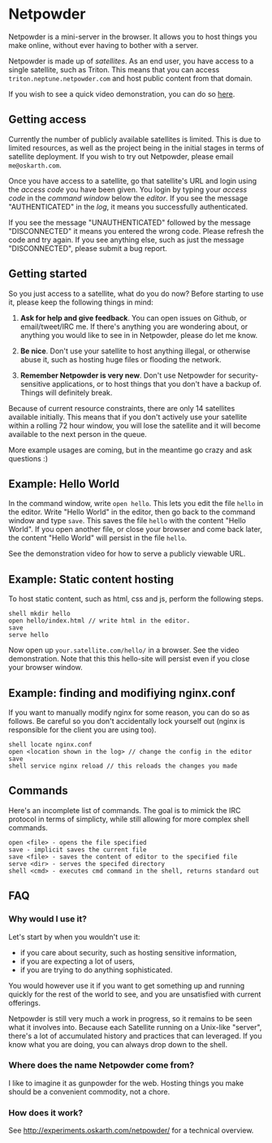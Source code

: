 # Netpowder

Netpowder is a mini-server in the browser. It allows you to host things you make
online, without ever having to bother with a server.

Netpowder is made up of *satellites*. As an end user, you have access to a
single satellite, such as Triton. This means that you can access
`triton.neptune.netpowder.com` and host public content from that domain.

If you wish to see a quick video demonstration, you can do so
[here](https://www.youtube.com/watch?v=9NqEpsFeKDg).

## Getting access

Currently the number of publicly available satellites is limited. This is due to
limited resources, as well as the project being in the initial stages in terms
of satellite deployment. If you wish to try out Netpowder, please email
`me@oskarth.com`.

Once you have access to a satellite, go that satellite's URL and login using the
*access code* you have been given. You login by typing your *access code* in the
*command window* below the *editor*. If you see the message "AUTHENTICATED" in
the *log*, it means you successfully authenticated.

If you see the message "UNAUTHENTICATED" followed by the message "DISCONNECTED"
it means you entered the wrong code. Please refresh the code and try again. If
you see anything else, such as just the message "DISCONNECTED", please submit a
bug report.

## Getting started

So you just access to a satellite, what do you do now? Before starting to use
it, please keep the following things in mind:

1. **Ask for help and give feedback**. You can open issues on Github, or
email/tweet/IRC me. If there's anything you are wondering about, or
anything you would like to see in in Netpowder, please do let me know.

2. **Be nice**. Don't use your satellite to host anything illegal, or otherwise
abuse it, such as hosting huge files or flooding the network.

3. **Remember Netpowder is very new**. Don't use Netpowder for
security-sensitive applications, or to host things that you don't have a backup
of. Things will definitely break.

Because of current resource constraints, there are only 14 satellites available
initially. This means that if you don't actively use your satellite within a
rolling 72 hour window, you will lose the satellite and it will become available
to the next person in the queue.

More example usages are coming, but in the meantime go crazy and ask questions
:)

## Example: Hello World

In the command window, write `open hello`. This lets you edit the file `hello`
in the editor. Write "Hello World" in the editor, then go back to the command
window and type `save`. This saves the file `hello` with the content "Hello
World". If you open another file, or close your browser and come back later, the
content "Hello World" will persist in the file `hello`.

See the demonstration video for how to serve a publicly viewable URL.

## Example: Static content hosting

To host static content, such as html, css and js, perform the following steps.

```
shell mkdir hello
open hello/index.html // write html in the editor.
save
serve hello
```

Now open up `your.satellite.com/hello/` in a browser. See the video
demonstration. Note that this this hello-site will persist even if you close
your browser window.

## Example: finding and modifiying nginx.conf

If you want to manually modify nginx for some reason, you can do so as follows.
Be careful so you don't accidentally lock yourself out (nginx is responsible for
the client you are using too).

```
shell locate nginx.conf
open <location shown in the log> // change the config in the editor
save
shell service nginx reload // this reloads the changes you made
```

## Commands

Here's an incomplete list of commands. The goal is to mimick the IRC protocol in
terms of simplicty, while still allowing for more complex shell commands.

```
open <file> - opens the file specified
save - implicit saves the current file
save <file> - saves the content of editor to the specified file
serve <dir> - serves the specifed directory
shell <cmd> - executes cmd command in the shell, returns standard out
```

## FAQ

### Why would I use it?

Let's start by when you wouldn't use it:
- if you care about security, such as hosting sensitive information,
- if you are expecting a lot of users,
- if you are trying to do anything sophisticated.

You would however use it if you want to get something up and running quickly for
the rest of the world to see, and you are unsatisfied with current offerings.

Netpowder is still very much a work in progress, so it remains to be seen what
it involves into. Because each Satellite running on a Unix-like "server",
there's a lot of accumulated history and practices that can leveraged. If you
know what you are doing, you can always drop down to the shell.

### Where does the name Netpowder come from?

I like to imagine it as gunpowder for the web. Hosting things you make should be
a convenient commodity, not a chore.

### How does it work?

See http://experiments.oskarth.com/netpowder/ for a technical overview.
